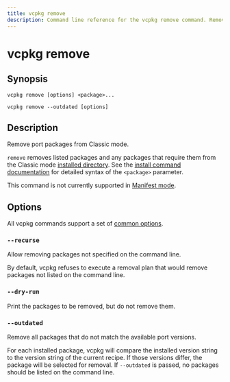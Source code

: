 ```yaml
---
title: vcpkg remove
description: Command line reference for the vcpkg remove command. Remove port packages from Classic mode.
---
```

# vcpkg remove

## Synopsis

```no-highlight
vcpkg remove [options] <package>...
```

```no-highlight
vcpkg remove --outdated [options]
```

## Description

Remove port packages from Classic mode.

`remove` removes listed packages and any packages that require them from the Classic mode [installed directory](common-options.md#install-root). See the [install command documentation](install.md#package-syntax) for detailed syntax of the `<package>` parameter.

This command is not currently supported in [Manifest mode](../users/manifests.md).

## Options

All vcpkg commands support a set of [common options](common-options.md).

### `--recurse`

Allow removing packages not specified on the command line.

By default, vcpkg refuses to execute a removal plan that would remove packages not listed on the command line.

### `--dry-run`

Print the packages to be removed, but do not remove them.

### `--outdated`

Remove all packages that do not match the available port versions.

For each installed package, vcpkg will compare the installed version string to the version string of the current recipe. If those versions differ, the package will be selected for removal. If `--outdated` is passed, no packages should be listed on the command line.
